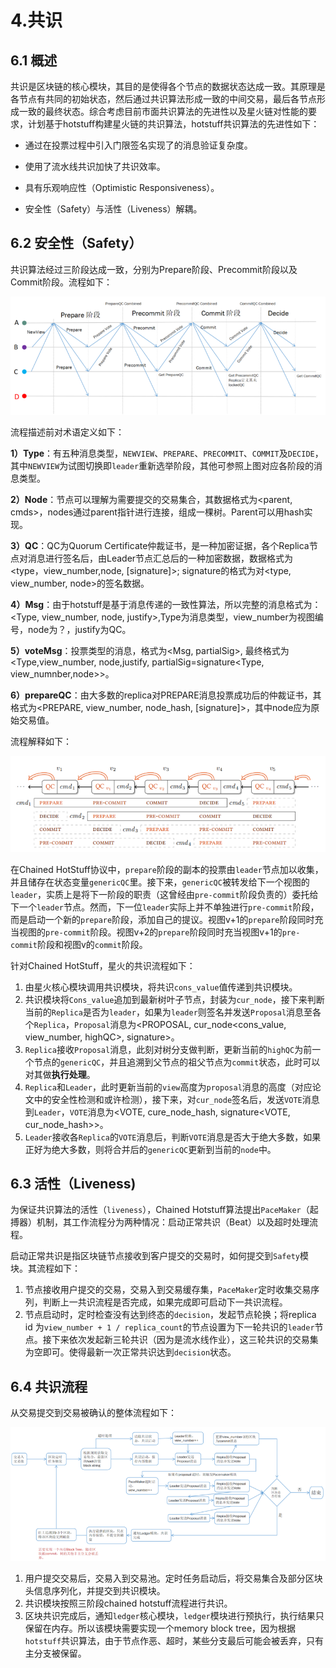 # 4.共识

## 6.1 概述

共识是区块链的核心模块，其目的是使得各个节点的数据状态达成一致。其原理是各节点有共同的初始状态，然后通过共识算法形成一致的中间交易，最后各节点形成一致的最终状态。综合考虑目前市面共识算法的先进性以及星火链对性能的要求，计划基于hotstuff构建星火链的共识算法，hotstuff共识算法的先进性如下：

- 通过在投票过程中引入门限签名实现了的消息验证复杂度。

- 使用了流水线共识加快了共识效率。

- 具有乐观响应性（Optimistic Responsiveness）。

- 安全性（Safety）与活性（Liveness）解耦。


## 6.2 安全性（Safety）

共识算法经过三阶段达成一致，分别为Prepare阶段、Precommit阶段以及Commit阶段。流程如下：

<img src="../_static/images/7.2-1安全性说明.png">

流程描述前对术语定义如下：

**1）Type**：有五种消息类型，`NEWVIEW`、`PREPARE`、`PRECOMMIT`、`COMMIT`及`DECIDE`，其中`NEWVIEW`为试图切换即`leader`重新选举阶段，其他可参照上图对应各阶段的消息类型。

**2）Node**：节点可以理解为需要提交的交易集合，其数据格式为<parent, cmds>，nodes通过parent指针进行连接，组成一棵树。Parent可以用hash实现。

**3）QC**：QC为Quorum Certificate仲裁证书，是一种加密证据，各个Replica节点对消息进行签名后，由Leader节点汇总后的一种加密数据，数据格式为<type，view_number,node, [signature]>; signature的格式为对<type, view_number, node>的签名数据。

**4）Msg**：由于hotstuff是基于消息传递的一致性算法，所以完整的消息格式为：<Type, view_number, node, justify>,Type为消息类型，view_number为视图编号，node为？，justify为QC。

**5）voteMsg**：投票类型的消息，格式为<Msg, partialSig>, 最终格式为<Type,view_number, node,justify, partialSig=signature<Type, view_numnber,node>>。

**6）prepareQC**：由大多数的replica对PREPARE消息投票成功后的仲裁证书，其格式为<PREPARE, view_number, node_hash, [signature]>，其中node应为<cmd>原始交易值。

流程解释如下：

<img src="../_static/images/7.2-2流水线说明.png">

在Chained HotStuff协议中，`prepare`阶段的副本的投票由`leader`节点加以收集，并且储存在状态变量`genericQC`里。接下来，`genericQC`被转发给下一个视图的`leader`，实质上是将下一阶段的职责（这曾经由`pre-commit`阶段负责的）委托给下一个`leader`节点。然而，下一位`leader`实际上并不单独进行`pre-commit`阶段，而是启动一个新的`prepare`阶段，添加自己的提议。视图v+1的`prepare`阶段同时充当视图的`pre-commit`阶段。视图v+2的`prepare`阶段同时充当视图v+1的`pre-commit`阶段和视图v的`commit`阶段。

针对Chained HotStuff，星火的共识流程如下：

1. 由星火核心模块调用共识模块，将共识`cons_value`值传递到共识模块。
2. 共识模块将`Cons_value`追加到最新树叶子节点，封装为`cur_node`，接下来判断当前的`Replica`是否为`leader`，如果为`leader`则签名并发送`Proposal`消息至各个`Replica`，`Proposal`消息为<PROPOSAL, cur_node<cons_value, view_number, highQC>, signature>。
3. `Replica`接收`Proposal`消息，此刻对树分支做判断，更新当前的`highQC`为前一个节点的`genericQC`，并且追溯到父节点的祖父节点为`commit`状态，此时可以对其做**执行处理**。
4. `Replica`和`Leader`，此时更新当前的`view`高度为`proposal`消息的高度（对应论文中的安全性检测和或许检测），接下来，对`cur_node`签名后，发送`VOTE`消息到`Leader`，`VOTE`消息为<VOTE, cure_node_hash, signature<VOTE, cur_node_hash>>。
5. `Leader`接收各`Replica`的`VOTE`消息后，判断`VOTE`消息是否大于绝大多数，如果正好为绝大多数，则将合并后的`genericQC`更新到当前的`node`中。

## 6.3 活性（Liveness)

为保证共识算法的活性（`liveness`），Chained Hotstuff算法提出`PaceMaker`（起搏器）机制，其工作流程分为两种情况：启动正常共识（Beat）以及超时处理流程。

启动正常共识是指区块链节点接收到客户提交的交易时，如何提交到`Safety`模块。其流程如下：

1. 节点接收用户提交的交易，交易入到交易缓存集，`PaceMaker`定时收集交易序列，判断上一共识流程是否完成，如果完成即可启动下一共识流程。
2. 节点启动时，定时检查没有达到终态的`decision`，发起节点轮换；将replica id 为`view_number + 1 / replica_count`的节点设置为下一轮共识的`leader`节点。接下来依次发起新三轮共识（因为是流水线作业），这三轮共识的交易集为空即可。使得最新一次正常共识达到`decision`状态。

## 6.4 共识流程

从交易提交到交易被确认的整体流程如下：

<img src="../_static/images/7.4-1共识流程.png">

1. 用户提交交易后，交易入到交易池。定时任务启动后，将交易集合及部分区块头信息序列化，并提交到共识模块。
2. 共识模块按照三阶段chained hotstuff流程进行共识。
3. 区块共识完成后，通知`ledger`核心模块，`ledger`模块进行预执行，执行结果只保留在内存。所以该模块需要实现一个memory block tree，因为根据`hotstuff`共识算法，由于节点作恶、超时，某些分支最后可能会被丢弃，只有主分支被保留。

